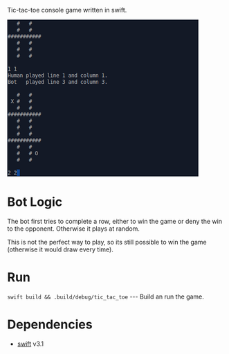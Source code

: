 Tic-tac-toe console game written in swift.

![Promotion Image](images/promotion1.png "Promotion Image")


# Bot Logic #

The bot first tries to complete a row, either to win the game or deny the win to the opponent. Otherwise it plays at random.

This is not the perfect way to play, so its still possible to win the game (otherwise it would draw every time).


# Run #

`swift build && .build/debug/tic_tac_toe` --- Build an run the game.


# Dependencies #

- [swift](https://swift.org/) v3.1